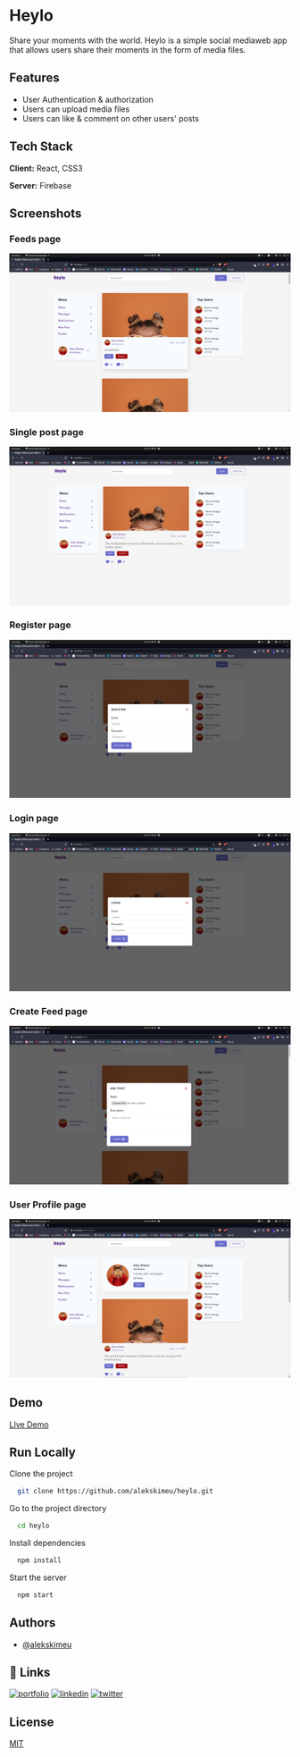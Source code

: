 
# Heylo 

Share your moments with the world. Heylo is a simple social mediaweb app that allows users share their moments in the form of media files. 


## Features

- User Authentication & authorization
- Users can upload media files
- Users can like & comment on other users' posts


## Tech Stack

**Client:** React, CSS3

**Server:** Firebase


## Screenshots

### Feeds page
![App Screenshot](./public/screenshots/feeds.png)

### Single post page
![App Screenshot](./public/screenshots/post.png)

### Register page
![App Screenshot](./public/screenshots/register.png)

### Login page
![App Screenshot](./public/screenshots//login.png)

### Create Feed page
![App Screenshot](./public/screenshots/create-feed.png)

### User Profile page
![App Screenshot](./public/screenshots/profile.png)

## Demo

[LIve Demo](https://heylo.vercel.app/)



## Run Locally

Clone the project

```bash
  git clone https://github.com/alekskimeu/heylo.git
```

Go to the project directory

```bash
  cd heylo
```

Install dependencies

```bash
  npm install
```

Start the server

```bash
  npm start
```

## Authors

- [@alekskimeu](https://www.github.com/alekskimeu)


## 🔗 Links
[![portfolio](https://img.shields.io/badge/my_portfolio-000?style=for-the-badge&logo=ko-fi&logoColor=white)](https:/alex-kimeu.com/)
[![linkedin](https://img.shields.io/badge/linkedin-0A66C2?style=for-the-badge&logo=linkedin&logoColor=white)](https://www.linkedin.com/in/alexkimeu)
[![twitter](https://img.shields.io/badge/twitter-1DA1F2?style=for-the-badge&logo=twitter&logoColor=white)](https://twitter.com/alekskimeu)

## License

[MIT](https://choosealicense.com/licenses/mit/)

